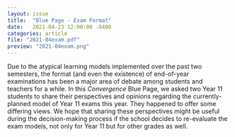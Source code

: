 ```yaml
---
layout: issue
title:  "Blue Page - Exam Format"
date:   2021-04-23 12:00:00 -0400
categories: article
file: "2021-04exam.pdf"
preview: "2021-04exam.png"
---
```


Due to the atypical learning models implemented over the past two semesters, the format (and even the existence) of end-of-year examinations has been a major area of debate among students and teachers for a while. In this *Convergence* Blue Page, we asked two Year 11 students to share their perspectives and opinions regarding the currently-planned model of Year 11 exams this year. They happened to offer some differing views. We hope that sharing these perspectives might be useful during the decision-making process if the school decides to re-evaluate the exam models, not only for Year 11 but for other grades as well. 